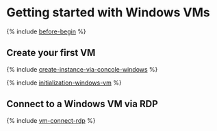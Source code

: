 # Getting started with Windows VMs

{% include [before-begin](../../_includes/before-begin.md) %}

## Create your first VM

{% include [create-instance-via-concole-windows](../_includes_service/create-instance-via-concole-windows.md) %}

{% include [initialization-windows-vm](../../_includes/initialization-windows-vm.md) %}

## Connect to a Windows VM via RDP

{% include [vm-connect-rdp](../../_includes/vm-connect-rdp.md) %}

